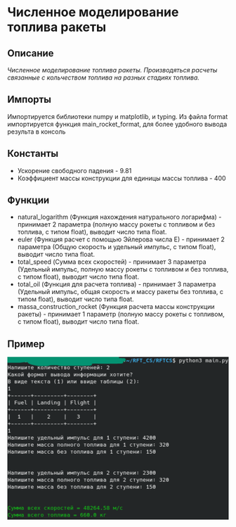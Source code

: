 # Численное моделирование топлива ракеты

## Описание
*Численное моделирование топлива ракеты. Производяться расчеты связанные с кольчеством топлива на разных стадиях топлива.*

## Импорты
Импортируется библиотеки numpy и matplotlib, и typing.
Из файла format импортируется функция main_rocket_format, для более удобного вывода результа в консоль

## Константы
- Ускорение свободного падения - 9.81
- Коэффициент массы конструкции для единицы массы топлива - 400

## Функции
- natural_logarithm (Функция нахождения натурального логарифма) - принимает 2 параметра (полную массу рокеты с топливом и без топлива, с типом float), выводит число типа float.
- euler (Функция расчет с помощью Эйлерова числа E) - принимает 2 параметра (Общую скорость и удельный импульс, с типом float), выводит число типа float.
- total_speed (Сумма всех скоростей) - принимает 3 параметра (Удельный импульс, полную массу рокеты с топливом и без топлива, с типом float), выводит число типа float.
- total_oil (Функция для расчета топлива) - принимает 3 параметра (Удельный импульс, общая скорость и массу ракеты без топлива, с типом float), выводит число типа float.
- massa_construction_rocket (Функция расчета массы конструкции ракеты) - принимает 1 параметр (полную массу рокеты с топливом, с типом float), выводит число типа float.

## Пример
![](Screenshots/fuel_input.png "Fuel IO")
